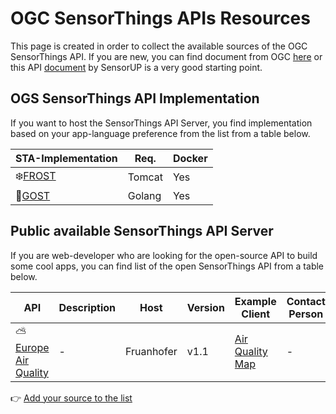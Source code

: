 # OGC SensorThings APIs Resources

This page is created in order to collect the available sources of the OGC SensorThings API. If you are new, you can find document from OGC [here](https://github.com/opengeospatial/sensorthings) or this API [document](http://developers.sensorup.com/docs/) by SensorUP is a very good starting point.

## OGS SensorThings API Implementation

If you want to host the SensorThings API Server, you find implementation based on your app-language preference from the list from a table below.

STA-Implementation | Req. | Docker| 
|---|---|---|
|❄️[FROST](https://github.com/FraunhoferIOSB/FROST-Server)|Tomcat|Yes|
|👻[GOST](https://github.com/gost/server)|Golang|Yes|

## Public available SensorThings API Server

If you are web-developer who are looking for the open-source API to build some cool apps, you can find list of the open SensorThings API from a table below.

API | Description | Host | Version|Example Client|Contact Person|
|---|---|---|---|---|---|
|⛅️ [Europe Air Quality](https://airquality-frost.docker01.ilt-dmz.iosb.fraunhofer.de/v1.1) |  - | Fruanhofer | v1.1| [Air Quality Map](https://wg-brgm.docker01.ilt-dmz.iosb.fraunhofer.de/servlet/is/121/)|-|

👉 [Add your source to the list](https://github.com/JoeThunyathep/OGC_SensorThings_API_Resource/edit/master/README.md)
